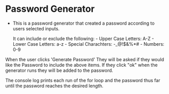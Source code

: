# Password Generator 

 * This is a password generator that created a password according to users selected inputs.

    It can include or exclude the following:
        - Upper Case Letters: A-Z
        - Lower Case Letters: a-z
        - Special Charachters: -_@!$&%*#
        - Numbers: 0-9

When the user clicks 'Generate Password' They will be asked if they would like the Password to include the above items. If they click "ok" when the generator runs they will be added to the password.

The console log prints each run of the for loop and the password thus far until the password reaches the desired length.
